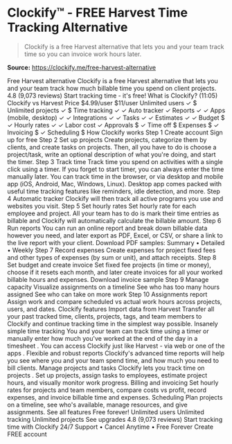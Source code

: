 # Clockify™ - FREE Harvest Time Tracking Alternative

> Clockify is a free Harvest alternative that lets you and your team track time so you can invoice work hours later.

**Source:** https://clockify.me/free-harvest-alternative

Free Harvest alternative
Clockify is a free Harvest alternative that lets you and your team track how much billable time you spend on client projects.
4.8 (9,073 reviews)
Start tracking time - it's free!
What is Clockify? (11:05)
Clockify vs Harvest
Price
$4.99/user
$11/user
Unlimited users
✓
$
Unlimited projects
✓
$
Time tracking
✓
✓
Auto tracker
✓
Reports
✓
✓
Apps (mobile, desktop)
✓
✓
Integrations
✓
✓
Tasks
✓
✓
Estimates
✓
✓
Budget
$
✓
Hourly rates
✓
✓
Labor cost
✓
Approvals
$
✓
Time off
$
Expenses
$
✓
Invoicing
$
✓
Scheduling
$
How Clockify works
Step 1
Create account
Sign up for free
Step 2
Set up projects
Create projects, categorize them by clients, and create tasks on projects. Then, all you have to do is choose a project/task, write an optional description of what you're doing, and start the timer.
Step 3
Track time
Track time you spend on activities with a single click using a timer. If you forget to start timer, you can always enter the time manually later.
You can track time in the browser, or via
desktop and mobile app
(iOS, Android, Mac, Windows, Linux). Desktop app comes packed with useful time tracking features like reminders, idle detection, and more.
Step 4
Automatic tracker
Clockify will then track all active programs you use and websites you visit.
Step 5
Set hourly rates
Set hourly rate for each employee and project. All your team has to do is mark their time entries as billable and Clockify will automatically calculate the billable amount.
Step 6
Run reports
You can run an online report and break down billable data however you need, and later export as PDF, Excel, or CSV, or share a link to the live report with your client.
Download PDF samples:
Summary
•
Detailed
•
Weekly
Step 7
Record expenses
Create expenses for project fixed fees and other types of expenses (by sum or unit), and attach receipts.
Step 8
Set budget and create invoice
Set fixed fee projects (in time or money), choose if it resets each month, and later create invoices for all your worked billable hours and expenses.
Download invoice sample
Step 9
Manage capacity
Visualize assignments on a timeline
See who has too many hours assigned
See who can take on more work
Step 10
Assignments report
Assign work and compare scheduled vs actual work hours across projects, users, and dates.
Clockify features
Import data from Harvest
Transfer all your past tracked time, clients, projects, tags, and team members to Clockify and continue tracking time in the simplest way possible.
Insanely simple time tracking
You and your team can track time using a timer or manually enter how much you've worked at the end of the day in a
timesheet
. You can access Clockify just like Harvest - via web or one of the
apps
.
Flexible and robust reports
Clockify's advanced
time reports
will help you see where you and your team spend time, and how much you need to bill clients.
Manage projects and tasks
Clockify lets you
track time on projects
. Set up projects, assign tasks to employees, estimate project hours, and visually monitor work progress.
Billing and invoicing
Set hourly rates for projects and team members, compare costs vs profit, record expenses, and invoice billable time and expenses.
Scheduling
Plan projects on a timeline, see who's available, manage resources, and give assignments.
See all features
Free forever!
Unlimited users
Unlimited tracking
Unlimited projects
See upgrades
4.8 (9,073 reviews)
Start tracking time with Clockify
24/7 Support
•
Cancel Anytime
•
Free Forever
Create FREE account